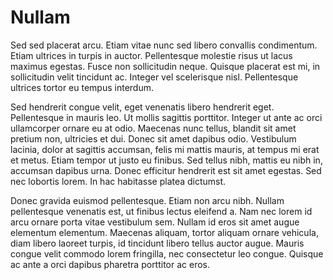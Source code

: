 # Nullam

Sed sed placerat arcu. Etiam vitae nunc sed libero convallis condimentum. Etiam ultrices in turpis in auctor. Pellentesque molestie risus ut lacus maximus egestas. Fusce non sollicitudin neque. Quisque placerat est mi, in sollicitudin velit tincidunt ac. Integer vel scelerisque nisl. Pellentesque ultrices tortor eu tempus interdum.

Sed hendrerit congue velit, eget venenatis libero hendrerit eget. Pellentesque in mauris leo. Ut mollis sagittis porttitor. Integer ut ante ac orci ullamcorper ornare eu at odio. Maecenas nunc tellus, blandit sit amet pretium non, ultricies et dui. Donec sit amet dapibus odio. Vestibulum lacinia, dolor at sagittis accumsan, felis mi mattis mauris, at tempus mi erat et metus. Etiam tempor ut justo eu finibus. Sed tellus nibh, mattis eu nibh in, accumsan dapibus urna. Donec efficitur hendrerit est sit amet egestas. Sed nec lobortis lorem. In hac habitasse platea dictumst.

Donec gravida euismod pellentesque. Etiam non arcu nibh. Nullam pellentesque venenatis est, ut finibus lectus eleifend a. Nam nec lorem id arcu ornare porta vitae vestibulum sem. Nullam id eros sit amet augue elementum elementum. Maecenas aliquam, tortor aliquam ornare vehicula, diam libero laoreet turpis, id tincidunt libero tellus auctor augue. Mauris congue velit commodo lorem fringilla, nec consectetur leo congue. Quisque ac ante a orci dapibus pharetra porttitor ac eros.

